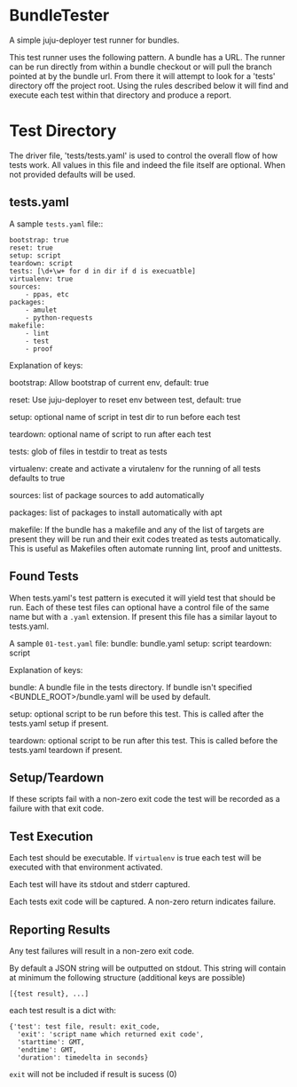 BundleTester
============

A simple juju-deployer test runner for bundles.

This test runner uses the following pattern. A bundle has a URL.
The runner can be run directly from within a bundle checkout or
will pull the branch pointed at by the bundle url. From there
it will attempt to look for a 'tests' directory off the project 
root. Using the rules described below it will find and execute
each test within that directory and produce a report.

Test Directory
==============

The driver file, 'tests/tests.yaml' is used to control the 
overall flow of how tests work. All values in this file and
indeed the file itself are optional. When not provided defaults
will be used.

tests.yaml
----------

A sample `tests.yaml` file::

    bootstrap: true
    reset: true
    setup: script
    teardown: script
    tests: [\d+\w+ for d in dir if d is execuatble]
    virtualenv: true
    sources:
        - ppas, etc
    packages:
        - amulet
        - python-requests
    makefile:
        - lint
        - test
        - proof

Explanation of keys:

bootstrap: Allow bootstrap of current env, default: true

reset: Use juju-deployer to reset env between test, default: true

setup: optional name of script in test dir to run before each test

teardown: optional name of script to run after each test

tests: glob of files in testdir to treat as tests

virtualenv: create and activate a virutalenv for the running of all tests
defaults to true

sources: list of package sources to add automatically 

packages: list of packages to install automatically with apt

makefile: If the bundle has a makefile and any of the list of targets are
present they will be run and their exit codes treated as tests automatically.
This is useful as Makefiles often automate running lint, proof and unittests.

Found Tests
-----------

When tests.yaml's test pattern is executed it will yield test that should be run. Each
of these test files can optional have a control file of the same name but with a `.yaml`
extension. If present this file has a similar layout to tests.yaml. 

A sample `01-test.yaml` file:
    bundle: bundle.yaml
    setup: script
    teardown: script

Explanation of keys:

bundle: A bundle file in the tests directory. If bundle isn't specified
<BUNDLE_ROOT>/bundle.yaml will be used by default.

setup: optional script to be run before this test. This is called after the
tests.yaml setup if present.

teardown: optional script to be run after this test. This is called before the
tests.yaml teardown if present.

Setup/Teardown
--------------

If these scripts fail with a non-zero exit code the test will be recorded as a failure with
that exit code. 

Test Execution
--------------

Each test should be executable. If `virtualenv` is true each test will be executed with that 
environment activated. 

Each test will have its stdout and stderr captured.

Each tests exit code will be captured. A non-zero return indicates failure.

Reporting Results
-----------------

Any test failures will result in a non-zero exit code. 

By default a JSON string will be outputted on stdout. This string will 
contain at minimum the following structure (additional keys are possible)

    [{test result}, ...]

each test result is a dict with:

    {'test': test file, result: exit_code, 
      'exit': 'script name which returned exit code',
      'starttime': GMT,
      'endtime': GMT,
      'duration': timedelta in seconds}

`exit` will not be included if result is sucess (0)

